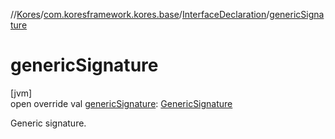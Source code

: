 //[Kores](../../../index.md)/[com.koresframework.kores.base](../index.md)/[InterfaceDeclaration](index.md)/[genericSignature](generic-signature.md)

# genericSignature

[jvm]\
open override val [genericSignature](generic-signature.md): [GenericSignature](../../com.koresframework.kores.generic/-generic-signature/index.md)

Generic signature.
